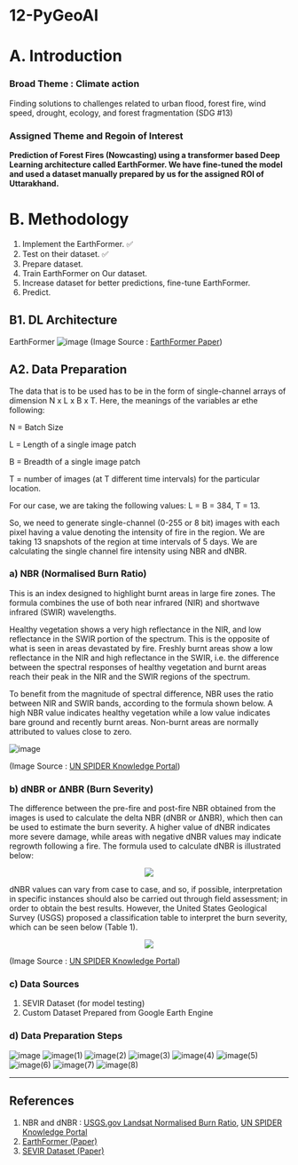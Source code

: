 # 12-PyGeoAI
# A. Introduction
### Broad Theme : Climate action 
Finding solutions to challenges related to urban flood, forest fire, wind speed, drought, ecology, and forest fragmentation (SDG #13)
### Assigned Theme and Regoin of Interest
**Prediction of Forest Fires (Nowcasting) using a transformer based Deep Learning architecture called EarthFormer. We have fine-tuned the model and used a dataset manually prepared by us for the assigned ROI of Uttarakhand.**

# B. Methodology
1. Implement the EarthFormer. ✅
2. Test on their dataset. ✅
3. Prepare dataset.
4. Train EarthFormer on Our dataset.
5. Increase dataset for better predictions, fine-tune EarthFormer.
6. Predict.

## B1. DL Architecture
EarthFormer
![image](https://user-images.githubusercontent.com/56718090/235289478-a6fce54d-62e3-4272-8e51-500211cb8461.png)
(Image Source : [EarthFormer Paper](https://assets.amazon.science/89/ad/cb9c23dd4bb69b8e03bbbecdb4b8/earthformer-exploring-space-time-transformers-for-earth-system-forecasting.pdf))
## A2. Data Preparation
The data that is to be used has to be in the form of single-channel arrays of dimension N x L x B x T. Here, the meanings of the variables ar ethe following:

N = Batch Size

L = Length of a single image patch

B = Breadth of a single image patch

T = number of images (at T different time intervals) for the particular location.

For our case, we are taking the following values: L = B = 384, T = 13.

So, we need to generate single-channel (0-255 or 8 bit) images with each pixel having a value denoting the intensity of fire in the region. We are taking 13 snapshots of the region at time intervals of 5 days. We are calculating the single channel fire intensity using NBR and dNBR.

### a) NBR (Normalised Burn Ratio)
This is an index designed to highlight burnt areas in large fire zones. The formula combines the use of both near infrared (NIR) and shortwave infrared (SWIR) wavelengths.

Healthy vegetation shows a very high reflectance in the NIR, and low reflectance in the SWIR portion of the spectrum. This is the opposite of what is seen in areas devastated by fire. Freshly burnt areas show a low reflectance in the NIR and high reflectance in the SWIR, i.e. the difference between the spectral responses of healthy vegetation and burnt areas reach their peak in the NIR and the SWIR regions of the spectrum.

To benefit from the magnitude of spectral difference, NBR uses the ratio between NIR and SWIR bands, according to the formula shown below. A high NBR value indicates healthy vegetation while a low value indicates bare ground and recently burnt areas. Non-burnt areas are normally attributed to values close to zero.

![image](https://user-images.githubusercontent.com/56718090/235289287-b2f150b4-77bb-4ccf-abbb-e185707e70c1.png)

(Image Source : [UN SPIDER Knowledge Portal](https://un-spider.org/advisory-support/recommended-practices/recommended-practice-burn-severity/in-detail/normalized-burn-ratio))
### b) dNBR or ΔNBR (Burn Severity)
The difference between the pre-fire and post-fire NBR obtained from the images is used to calculate the delta NBR (dNBR or ∆NBR), which then can be used to estimate the burn severity. A higher value of dNBR indicates more severe damage, while areas with negative dNBR values may indicate regrowth following a fire. The formula used to calculate dNBR is illustrated below:
<center><img src="https://user-images.githubusercontent.com/56718090/235289270-f407ab8a-65ea-47bb-a9f6-4aff93c95a3f.png"></center>

dNBR values can vary from case to case, and so, if possible, interpretation in specific instances should also be carried out through field assessment; in order to obtain the best results. However, the United States Geological Survey (USGS) proposed a classification table to interpret the burn severity, which can be seen below (Table 1).
<center><img src="https://user-images.githubusercontent.com/56718090/235288848-806595d2-b716-40f8-aa54-3bd2582c07b9.png"></center>

(Image Source : [UN SPIDER Knowledge Portal](https://un-spider.org/advisory-support/recommended-practices/recommended-practice-burn-severity/in-detail/normalized-burn-ratio))

### c) Data Sources
1. SEVIR Dataset (for model testing)
2. Custom Dataset Prepared from Google Earth Engine

### d) Data Preparation Steps
![image](https://user-images.githubusercontent.com/56718090/235291566-8d9551b4-c39b-487f-8e30-72acf4c7ddc7.png)
![image(1)](https://user-images.githubusercontent.com/56718090/235291574-ce605f5d-ddd4-480f-8d84-e71de3792f9f.png)
![image(2)](https://user-images.githubusercontent.com/56718090/235291581-762d4fe2-67b1-479b-ab4d-4584396ae24c.png)
![image(3)](https://user-images.githubusercontent.com/56718090/235291585-87bdce82-30a8-4174-8f80-8cf5a20395ac.png)
![image(4)](https://user-images.githubusercontent.com/56718090/235291589-d868922a-3882-45c9-adb8-1fec1db34590.png)
![image(5)](https://user-images.githubusercontent.com/56718090/235291595-744ae6f0-f3dd-4962-80fc-e3c809af226d.png)
![image(6)](https://user-images.githubusercontent.com/56718090/235291602-78092320-742e-4733-af35-eca9c64a2648.png)
![image(7)](https://user-images.githubusercontent.com/56718090/235291606-041a9dd0-ef9e-4434-b8d1-9309da8323bc.png)
![image(8)](https://user-images.githubusercontent.com/56718090/235291610-9533e131-b623-4c62-a55d-c74e7e930e75.png)

<hr>

## References
1. NBR and dNBR : [USGS.gov Landsat Normalised Burn Ratio](https://www.usgs.gov/landsat-missions/landsat-normalized-burn-ratio), [UN SPIDER Knowledge Portal](https://un-spider.org/advisory-support/recommended-practices/recommended-practice-burn-severity/in-detail/normalized-burn-ratio)
2. [EarthFormer (Paper)](https://assets.amazon.science/89/ad/cb9c23dd4bb69b8e03bbbecdb4b8/earthformer-exploring-space-time-transformers-for-earth-system-forecasting.pdf)
3. [SEVIR Dataset (Paper)](https://proceedings.neurips.cc/paper/2020/file/fa78a16157fed00d7a80515818432169-Paper.pdf)
